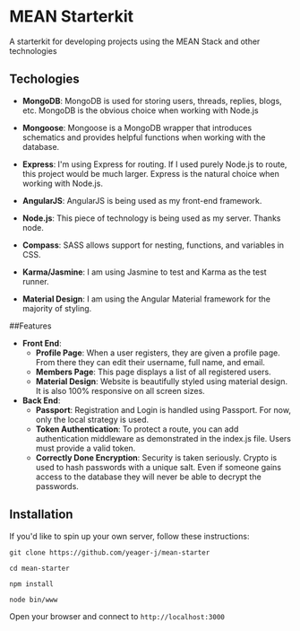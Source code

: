 # MEAN Starterkit
A starterkit for developing projects using the MEAN Stack and other technologies

## Techologies
- **MongoDB**: MongoDB is used for storing users, threads, replies, blogs, etc. MongoDB is the obvious choice when working with Node.js

- **Mongoose**: Mongoose is a MongoDB wrapper that introduces schematics and provides helpful functions when working with the database.

- **Express**: I'm using Express for routing. If I used purely Node.js to route, this project would be much larger. Express is the natural choice when working with Node.js.

- **AngularJS**: AngularJS is being used as my front-end framework. 

- **Node.js**: This piece of technology is being used as my server. Thanks node.

- **Compass**: SASS allows support for nesting, functions, and variables in CSS.

- **Karma/Jasmine**: I am using Jasmine to test and Karma as the test runner.

- **Material Design**: I am using the Angular Material framework for the majority of styling.

##Features
- **Front End**:
    - **Profile Page**: When a user registers, they are given a profile page. From there they can edit their username, full name, and email.
    - **Members Page**: This page displays a list of all registered users.
    - **Material Design**: Website is beautifully styled using material design. It is also 100% responsive on all screen sizes.
- **Back End**:
    - **Passport**: Registration and Login is handled using Passport. For now, only the local strategy is used. 
    - **Token Authentication**: To protect a route, you can add authentication middleware as demonstrated in the index.js file. Users must provide a valid token.
    - **Correctly Done Encryption**: Security is taken seriously. Crypto is used to hash passwords with a unique salt. Even if someone gains access to the database they will never be able to decrypt the passwords.


## Installation
If you'd like to spin up your own server, follow these instructions:

`git clone https://github.com/yeager-j/mean-starter`

`cd mean-starter`

`npm install`

`node bin/www`

Open your browser and connect to `http://localhost:3000`
